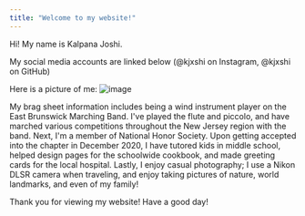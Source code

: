 ```yaml
---
title: "Welcome to my website!"
---
```


Hi!
My name is Kalpana Joshi.

My social media accounts are linked below (@kjxshi on Instagram, @kjxshi on GitHub)

Here is a picture of me:
![image](https://user-images.githubusercontent.com/68155825/120473589-2daf8680-c375-11eb-81ae-a2bde391806b.png)

My brag sheet information includes being a wind instrument player on the East Brunswick Marching Band. I've played the flute and piccolo, and have marched various competitions throughout the New Jersey region with the band. Next, I'm a member of National Honor Society. Upon getting accepted into the chapter in December 2020, I have tutored kids in middle school, helped design pages for the schoolwide cookbook, and made greeting cards for the local hospital. Lastly, I enjoy casual photography; I use a Nikon DLSR camera when traveling, and enjoy taking pictures of nature, world landmarks, and even of my family!

Thank you for viewing my website! Have a good day!
